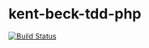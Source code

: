 kent-beck-tdd-php
=================

[![Build Status](https://travis-ci.org/guhelski/kent-beck-tdd-php.png)](https://travis-ci.org/guhelski/kent-beck-tdd-php)

